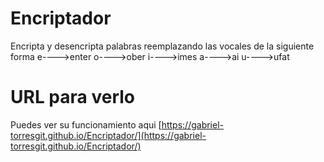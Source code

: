 # Encriptador
Encripta y desencripta palabras reemplazando las vocales de la siguiente forma
 e---->enter
 o---->ober
 i---->imes
 a---->ai
 u---->ufat

# URL para verlo
Puedes ver su funcionamiento aqui  [https://gabriel-torresgit.github.io/Encriptador/](https://gabriel-torresgit.github.io/Encriptador/)

